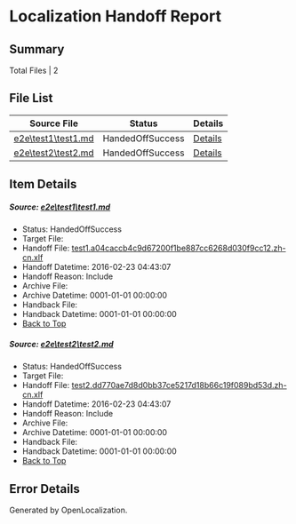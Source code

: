 # <a name='report-top'></a> Localization Handoff Report

## Summary
 Total Files | 2

## File List
 Source File | Status | Details 
 ----------- | ------ | ------- 
 [e2e\test1\test1.md](https://github.com/OpenLocalizationTest/oltest/blob/2abb6a54e2a9b6a50200cece64ec117ad00ce338/e2e/test1/test1.md) | HandedOffSuccess | [Details](#4183845ea9681da0328a776c957ea1ada6e6190c6)
 [e2e\test2\test2.md](https://github.com/OpenLocalizationTest/oltest/blob/2abb6a54e2a9b6a50200cece64ec117ad00ce338/e2e/test2/test2.md) | HandedOffSuccess | [Details](#f0391904a77efece1359efeca01b5a9a89eeb8c87)

## Item Details
##### <a name='4183845ea9681da0328a776c957ea1ada6e6190c6'></a> Source: [e2e\test1\test1.md](https://github.com/OpenLocalizationTest/oltest/blob/2abb6a54e2a9b6a50200cece64ec117ad00ce338/e2e/test1/test1.md)
* Status: HandedOffSuccess
* Target File: 
* Handoff File: [test1.a04caccb4c9d67200f1be887cc6268d030f9cc12.zh-cn.xlf](https://github.com/OpenLocalizationTestOrg/olhandoff/blob/e795e6eae71b41924c1b709820b518f37bc9500a/ol-handoff/OpenLocalizationTestOrg/oltest.zh-cn/master/mt-test/test1.a04caccb4c9d67200f1be887cc6268d030f9cc12.zh-cn.xlf)
* Handoff Datetime: 2016-02-23 04:43:07
* Handoff Reason: Include
* Archive File: 
* Archive Datetime: 0001-01-01 00:00:00
* Handback File: 
* Handback Datetime: 0001-01-01 00:00:00
* [Back to Top](#report-top)

##### <a name='f0391904a77efece1359efeca01b5a9a89eeb8c87'></a> Source: [e2e\test2\test2.md](https://github.com/OpenLocalizationTest/oltest/blob/2abb6a54e2a9b6a50200cece64ec117ad00ce338/e2e/test2/test2.md)
* Status: HandedOffSuccess
* Target File: 
* Handoff File: [test2.dd770ae7d8d0bb37ce5217d18b66c19f089bd53d.zh-cn.xlf](https://github.com/OpenLocalizationTestOrg/olhandoff/blob/e795e6eae71b41924c1b709820b518f37bc9500a/ol-handoff/OpenLocalizationTestOrg/oltest.zh-cn/master/ht-test/test2.dd770ae7d8d0bb37ce5217d18b66c19f089bd53d.zh-cn.xlf)
* Handoff Datetime: 2016-02-23 04:43:07
* Handoff Reason: Include
* Archive File: 
* Archive Datetime: 0001-01-01 00:00:00
* Handback File: 
* Handback Datetime: 0001-01-01 00:00:00
* [Back to Top](#report-top)


## Error Details

Generated by OpenLocalization.
